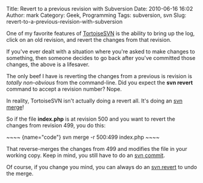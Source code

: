 Title: Revert to a previous revision with Subversion
Date: 2010-06-16 16:02
Author: mark
Category: Geek, Programming
Tags: subversion, svn
Slug: revert-to-a-previous-revision-with-subversion

One of my favorite features of [TortoiseSVN][] is the ability to bring
up the log, click on an old revision, and revert the changes from that
revision.

If you've ever dealt with a situation where you're asked to make changes
to something, then someone decides to go back after you've committed
those changes, the above is a lifesaver.

The only beef I have is reverting the changes from a previous is
revision is *totally non-obvious* from the command-line. Did you expect
the **svn revert** command to accept a revision number? Nope.

In reality, TortoiseSVN isn't actually doing a revert all. It's doing an
[svn merge][]!

So if the file **index.php** is at revision 500 and you want to revert
the changes from revision 499, you do this:

<p>
~~~~ {name="code"}
  svn merge -r 500:499 index.php
~~~~

</p>

That reverse-merges the changes from 499 and modifies the file in your
working copy. Keep in mind, you still have to do an [svn commit][].

Of course, if you change you mind, you can always do an [svn revert][]
to undo the merge.

  [TortoiseSVN]: http://tortoisesvn.tigris.org/
  [svn merge]: http://svnbook.red-bean.com/en/1.0/re16.html
  [svn commit]: http://svnbook.red-bean.com/en/1.1/re06.html
  [svn revert]: http://svnbook.red-bean.com/en/1.1/re25.html
